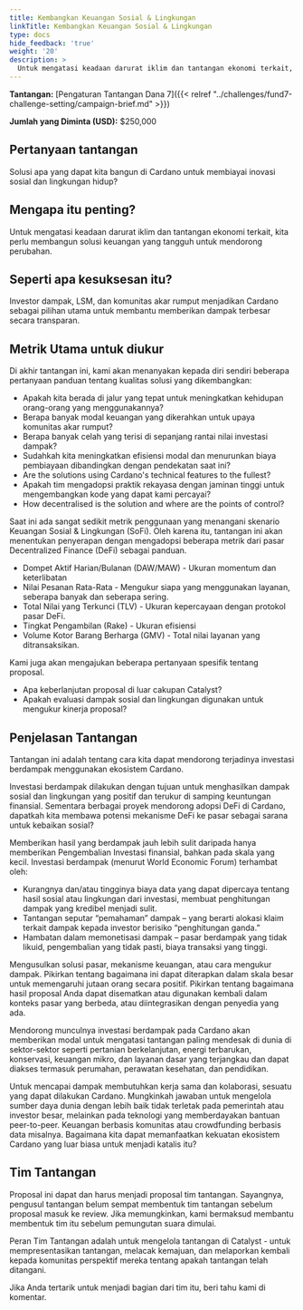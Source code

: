 ```yaml
---
title: Kembangkan Keuangan Sosial & Lingkungan
linkTitle: Kembangkan Keuangan Sosial & Lingkungan
type: docs
hide_feedback: 'true'
weight: '20'
description: >
  Untuk mengatasi keadaan darurat iklim dan tantangan ekonomi terkait, kita perlu membangun solusi keuangan yang tangguh untuk mendorong perubahan. Solusi apa yang dapat kita bangun di Cardano untuk membiayai inovasi sosial dan lingkungan?
---
```


**Tantangan:** [Pengaturan Tantangan Dana 7]({{< relref "../challenges/fund7-challenge-setting/campaign-brief.md" >}})

[](https://cardano.ideascale.com/a/dtd/SoFi-Social-Finance/368902-48088)

**Jumlah yang Diminta (USD):** $250,000

## Pertanyaan tantangan

Solusi apa yang dapat kita bangun di Cardano untuk membiayai inovasi sosial dan lingkungan hidup?

## Mengapa itu penting?

Untuk mengatasi keadaan darurat iklim dan tantangan ekonomi terkait, kita perlu membangun solusi keuangan yang tangguh untuk mendorong perubahan.

## Seperti apa kesuksesan itu?

Investor dampak, LSM, dan komunitas akar rumput menjadikan Cardano sebagai pilihan utama untuk membantu memberikan dampak terbesar secara transparan.

## Metrik Utama untuk diukur

Di akhir tantangan ini, kami akan menanyakan kepada diri sendiri beberapa pertanyaan panduan tentang kualitas solusi yang dikembangkan:

- Apakah kita berada di jalur yang tepat untuk meningkatkan kehidupan orang-orang yang menggunakannya?
- Berapa banyak modal keuangan yang dikerahkan untuk upaya komunitas akar rumput?
- Berapa banyak celah yang terisi di sepanjang rantai nilai investasi dampak?
- Sudahkah kita meningkatkan efisiensi modal dan menurunkan biaya pembiayaan dibandingkan dengan pendekatan saat ini?
- Are the solutions using Cardano's technical features to the fullest?
- Apakah tim mengadopsi praktik rekayasa dengan jaminan tinggi untuk mengembangkan kode yang dapat kami percayai?
- How decentralised is the solution and where are the points of control?

Saat ini ada sangat sedikit metrik penggunaan yang menangani skenario Keuangan Sosial &amp; Lingkungan (SoFi). Oleh karena itu, tantangan ini akan menentukan penyerapan dengan mengadopsi beberapa metrik dari pasar Decentralized Finance (DeFi) sebagai panduan.

- Dompet Aktif Harian/Bulanan (DAW/MAW) - Ukuran momentum dan keterlibatan
- Nilai Pesanan Rata-Rata - Mengukur siapa yang menggunakan layanan, seberapa banyak dan seberapa sering.
- Total Nilai yang Terkunci (TLV) - Ukuran kepercayaan dengan protokol pasar DeFi.
- Tingkat Pengambilan (Rake) - Ukuran efisiensi
- Volume Kotor Barang Berharga (GMV) - Total nilai layanan yang ditransaksikan.

Kami juga akan mengajukan beberapa pertanyaan spesifik tentang proposal.

- Apa keberlanjutan proposal di luar cakupan Catalyst?
- Apakah evaluasi dampak sosial dan lingkungan digunakan untuk mengukur kinerja proposal?

## Penjelasan Tantangan

Tantangan ini adalah tentang cara kita dapat mendorong terjadinya investasi berdampak menggunakan ekosistem Cardano.

Investasi berdampak dilakukan dengan tujuan untuk menghasilkan dampak sosial dan lingkungan yang positif dan terukur di samping keuntungan finansial. Sementara berbagai proyek mendorong adopsi DeFi di Cardano, dapatkah kita membawa potensi mekanisme DeFi ke pasar sebagai sarana untuk kebaikan sosial?

Memberikan hasil yang berdampak jauh lebih sulit daripada hanya memberikan Pengembalian Investasi finansial, bahkan pada skala yang kecil. Investasi berdampak (menurut World Economic Forum) terhambat oleh:

- Kurangnya dan/atau tingginya biaya data yang dapat dipercaya tentang hasil sosial atau lingkungan dari investasi, membuat penghitungan dampak yang kredibel menjadi sulit.
- Tantangan seputar “pemahaman” dampak – yang berarti alokasi klaim terkait dampak kepada investor berisiko “penghitungan ganda.”
- Hambatan dalam memonetisasi dampak – pasar berdampak yang tidak likuid, pengembalian yang tidak pasti, biaya transaksi yang tinggi.

Mengusulkan solusi pasar, mekanisme keuangan, atau cara mengukur dampak. Pikirkan tentang bagaimana ini dapat diterapkan dalam skala besar untuk memengaruhi jutaan orang secara positif. Pikirkan tentang bagaimana hasil proposal Anda dapat disematkan atau digunakan kembali dalam konteks pasar yang berbeda, atau diintegrasikan dengan penyedia yang ada.

Mendorong munculnya investasi berdampak pada Cardano akan memberikan modal untuk mengatasi tantangan paling mendesak di dunia di sektor-sektor seperti pertanian berkelanjutan, energi terbarukan, konservasi, keuangan mikro, dan layanan dasar yang terjangkau dan dapat diakses termasuk perumahan, perawatan kesehatan, dan pendidikan.

Untuk mencapai dampak membutuhkan kerja sama dan kolaborasi, sesuatu yang dapat dilakukan Cardano. Mungkinkah jawaban untuk mengelola sumber daya dunia dengan lebih baik tidak terletak pada pemerintah atau investor besar, melainkan pada teknologi yang memberdayakan bantuan peer-to-peer. Keuangan berbasis komunitas atau crowdfunding berbasis data misalnya. Bagaimana kita dapat memanfaatkan kekuatan ekosistem Cardano yang luar biasa untuk menjadi katalis itu?

## Tim Tantangan

Proposal ini dapat dan harus menjadi proposal tim tantangan. Sayangnya, pengusul tantangan belum sempat membentuk tim tantangan sebelum proposal masuk ke review. Jika memungkinkan, kami bermaksud membantu membentuk tim itu sebelum pemungutan suara dimulai.

Peran Tim Tantangan adalah untuk mengelola tantangan di Catalyst - untuk mempresentasikan tantangan, melacak kemajuan, dan melaporkan kembali kepada komunitas perspektif mereka tentang apakah tantangan telah ditangani.

Jika Anda tertarik untuk menjadi bagian dari tim itu, beri tahu kami di komentar.

